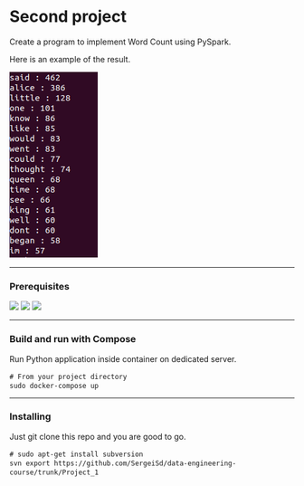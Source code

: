 # Second project

Create a program to implement Word Count using PySpark.

Here is an example of the result.

![result](https://github.com/SergeiSd/data-engineering-course/blob/main/Project_2/images/result.png)

---

### Prerequisites

![](https://img.shields.io/badge/Spark-3.1.1-inactivegreen) ![](https://img.shields.io/badge/PySpark-3.8.10-inactivegreen) ![](https://img.shields.io/badge/nltk.corpus-3.6.2-inactivegreen)

---

    
### Build and run with Compose

Run Python application inside container on dedicated server.

    # From your project directory
    sudo docker-compose up

---

### Installing

Just git clone this repo and you are good to go.
    
    # sudo apt-get install subversion
    svn export https://github.com/SergeiSd/data-engineering-course/trunk/Project_1
